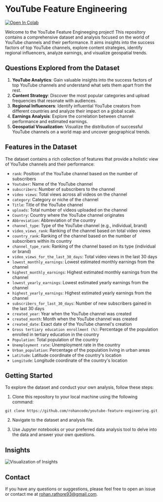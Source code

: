 # YouTube Feature Engineering

[![Open In Colab](https://colab.research.google.com/assets/colab-badge.svg)](https://colab.research.google.com/github/rohancode/youtube-feature-engineering/blob/main/YouTube_Insights.ipynb)

Welcome to the YouTube Feature Engineeging project! This repository contains a comprehensive dataset and analysis focused on the world of YouTube channels and their performance. It aims insights into the success factors of top YouTube channels, explore content strategies, identify regional influencers, analyze earnings, and visualize geospatial trends.

## Questions Explored from the Dataset

1. **YouTube Analytics**: Gain valuable insights into the success factors of top YouTube channels and understand what sets them apart from the rest.
2. **Content Strategy**: Discover the most popular categories and upload frequencies that resonate with audiences.
3. **Regional Influencers**: Identify influential YouTube creators from different countries and analyze their impact on a global scale.
4. **Earnings Analysis**: Explore the correlation between channel performance and estimated earnings.
5. **Geospatial Visualization**: Visualize the distribution of successful YouTube channels on a world map and uncover geographical trends.

## Features in the Dataset

The dataset contains a rich collection of features that provide a holistic view of YouTube channels and their performance:

- `rank`: Position of the YouTube channel based on the number of subscribers
- `Youtuber`: Name of the YouTube channel
- `subscribers`: Number of subscribers to the channel
- `video views`: Total views across all videos on the channel
- `category`: Category or niche of the channel
- `Title`: Title of the YouTube channel
- `uploads`: Total number of videos uploaded on the channel
- `Country`: Country where the YouTube channel originates
- `Abbreviation`: Abbreviation of the country
- `channel_type`: Type of the YouTube channel (e.g., individual, brand)
- `video_views_rank`: Ranking of the channel based on total video views
- `country_rank`: Ranking of the channel based on the number of subscribers within its country
- `channel_type_rank`: Ranking of the channel based on its type (individual or brand)
- `video_views_for_the_last_30_days`: Total video views in the last 30 days
- `lowest_monthly_earnings`: Lowest estimated monthly earnings from the channel
- `highest_monthly_earnings`: Highest estimated monthly earnings from the channel
- `lowest_yearly_earnings`: Lowest estimated yearly earnings from the channel
- `highest_yearly_earnings`: Highest estimated yearly earnings from the channel
- `subscribers_for_last_30_days`: Number of new subscribers gained in the last 30 days
- `created_year`: Year when the YouTube channel was created
- `created_month`: Month when the YouTube channel was created
- `created_date`: Exact date of the YouTube channel's creation
- `Gross tertiary education enrollment (%)`: Percentage of the population enrolled in tertiary education in the country
- `Population`: Total population of the country
- `Unemployment rate`: Unemployment rate in the country
- `Urban_population`: Percentage of the population living in urban areas
- `Latitude`: Latitude coordinate of the country's location
- `Longitude`: Longitude coordinate of the country's location

## Getting Started

To explore the dataset and conduct your own analysis, follow these steps:

1. Clone this repository to your local machine using the following command:

```git clone https://github.com/rohancode/youtube-feature-engineering.git```

2. Navigate to the dataset and analysis file.

3. Use Jupyter notebooks or your preferred data analysis tool to delve into the data and answer your own questions.

## Insights

![Visualization of Insights](https://github.com/rohancode/youtube-feature-engineering/blob/main/YouTube_Insights.gif)

## Contact

If you have any questions or suggestions, please feel free to open an issue or contact me at rohan.rathore93@gmail.com.